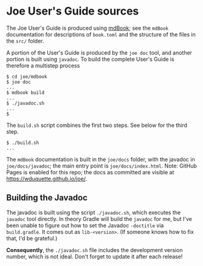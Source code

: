# Joe User's Guide sources

The Joe User's Guide is produced using 
[mdBook](https://github.com/rust-lang/mdBook); see the `mdBook` documentation
for descriptions of `book.toml` and the structure of the files in the
`src/` folder.

A portion of the User's Guide is produced by the `joe doc` tool, and
another portion is built using `javadoc`.  To build the complete User's Guide 
is therefore a multistep process

```shell
$ cd joe/mdbook
$ joe doc
...
$ mdbook build
...
$ ./javadoc.sh
...
$
```

The `build.sh` script combines the first two steps. See below for the third
step.

```shell
$ ./build.sh
...
```

The `mdBook` documentation is built in the `joe/docs` folder, with the
javadoc in `joe/docs/javadoc`; the main entry point is 
`joe/docs/index.html`.  Note: GitHub Pages is enabled for this repo; the docs 
as committed are visible at https://wduquette.github.io/joe/.

## Building the Javadoc

The javadoc is built using the script `./javadoc.sh`, which executes the
`javadoc` tool directly.  In theory Gradle will build the `javadoc` for me,
but I've been unable to figure out how to set the Javadoc `-doctitle` via
`build.gradle`.  It comes out as `lib-<version>`.  (If someone knows how to
fix that, I'd be grateful.)

**Consequently**, the `./javadoc.sh` file includes the development version
number, which is not ideal.  Don't forget to update it after each release!
